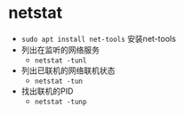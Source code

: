 # netstat

- `sudo apt install net-tools` 安装net-tools
- 列出在监听的网络服务
  - `netstat -tunl`
- 列出已联机的网络联机状态
  - `netstat -tun`
- 找出联机的PID
  - `netstat -tunp` 